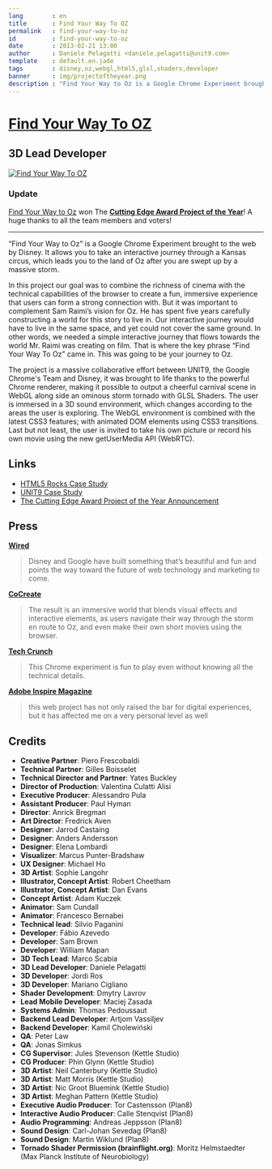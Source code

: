 ```yaml
---
lang        : en
title       : Find Your Way To OZ
permalink   : find-your-way-to-oz
id          : find-your-way-to-oz
date        : 2013-02-21 13:00
author      : Daniele Pelagatti <daniele.pelagatti@unit9.com>
template    : default.en.jade
tags        : disney,oz,webgl,html5,glsl,shaders,developer
banner      : img/projectoftheyear.png
description : "Find Your Way to Oz is a Google Chrome Experiment brought to the web by Disney."
---
```


# [Find Your Way To OZ](http://www.findyourwaytooz.com) #
## 3D Lead Developer ##

[![](#{base}img/fywto_en.jpg "Find Your Way To OZ")](http://www.findyourwaytooz.com)

### Update ### 

[Find Your Way to Oz](http://www.findyourwaytooz.com) won The [**Cutting Edge
Award Project of the Year**](http://www.thefwa.com/members/poty2013.html)! A
huge thanks to all the team members and voters!

---

“Find Your Way to Oz” is a Google Chrome Experiment brought to the web by
Disney. It allows you to take an interactive journey through a Kansas circus,
which leads you to the land of Oz after you are swept up by a massive storm.

In this project our goal was to combine the richness of cinema with the
technical capabilities of the browser to create a fun, immersive experience
that users can form a strong connection with. But it was important to
complement Sam Raimi’s vision for Oz. He has spent five years carefully
constructing a world for this story to live in. Our interactive journey would
have to live in the same space, and yet could not cover the same ground. In
other words, we needed a simple interactive journey that flows towards the
world Mr. Raimi was creating on film. That is where the key phrase “Find Your
Way To Oz” came in. This was going to be your journey to Oz.

The project is a massive collaborative effort between UNIT9, the Google
Chrome's Team and Disney, it was brought to life thanks to the powerful Chrome
renderer, making it possible to output a cheerful carnival scene in WebGL
along side an ominous storm tornado with GLSL Shaders. The user is immersed in
a 3D sound environment, which changes according to the areas the user is
exploring. The WebGL environment is combined with the latest CSS3 features;
with animated DOM elements using CSS3 transitions. Last but not least, the
user is invited to take his own picture or record his own movie using the new
getUserMedia API (WebRTC).

## Links ##

  * [HTML5 Rocks Case Study](http://www.html5rocks.com/en/tutorials/casestudies/oz/)
  * [UNIT9 Case Study](http://www.unit9.com/project/find-your-way-to-oz-case-study)
  * [The Cutting Edge Award Project of the Year Announcement](http://www.thefwa.com/members/poty2013.html)

## Press ##

**[Wired](http://www.wired.com/gadgetlab/2013/02/disney-google-chrome-find-your-way-to-oz/)**

> Disney and Google have built something that’s beautiful and fun and
points the way toward the future of web technology and marketing to come.

**[CoCreate](http://www.fastcocreate.com/1682389/google-chrome-and-disney-find-a-stormy-path-to-oz)**

> The result is an immersive world that blends visual effects and
interactive elements, as users navigate their way through the storm en route
to Oz, and even make their own short movies using the browser.

**[Tech Crunch](http://techcrunch.com/2013/02/05/google-introduces-find-your-way-to-oz-html5-chrome-experiment-in-collaboration-with-disney-and-unit9/)**

> This Chrome experiment is fun to play even without knowing all the
technical details.

**[Adobe Inspire Magazine](http://www.adobe.com/inspire/2013/06/cutting-edge-award.html/)**

> this web project has not only raised the bar for digital experiences,
but it has affected me on a very personal level as well

## Credits ##

 * **Creative Partner**: Piero Frescobaldi 
 *  **Technical Partner**: Gilles Boisselet 
 *  **Technical Director and Partner**: Yates Buckley 
 *  **Director of Production**: Valentina Culatti Alisi 
 *  **Executive Producer**: Alessandro Pula 
 *  **Assistant Producer**: Paul Hyman 
 *  **Director**: Anrick Bregman 
 *  **Art Director**: Fredrick Aven 
 *  **Designer**: Jarrod Castaing 
 *  **Designer**: Anders Andersson 
 *  **Designer**: Elena Lombardi 
 *  **Visualizer**: Marcus Punter-Bradshaw 
 *  **UX Designer**: Michael Ho 
 *  **3D Artist**: Sophie Langohr 
 * **Illustrator, Concept Artist**: Robert Cheetham 
 * **Illustrator, Concept Artist**: Dan Evans 
 * **Concept Artist**: Adam Kuczek 
 * **Animator**: Sam Cundall 
 * **Animator**: Francesco Bernabei 
 * **Technical lead**: Silvio Paganini 
 * **Developer**: Fábio Azevedo 
 * **Developer**: Sam Brown
 * **Developer**: William Mapan 
 * **3D Tech Lead**: Marco Scabia 
 * **3D Lead Developer**: Daniele Pelagatti 
 * **3D Developer**: Jordi Ros 
 * **3D Developer**: Mariano Cigliano 
 * **Shader Development**: Dmytry Lavrov 
 * **Lead Mobile Developer**: Maciej Zasada 
 * **Systems Admin**: Thomas Pedoussaut 
 * **Backend Lead Developer**: Artjom Vassiljev 
 * **Backend Developer**: Kamil Cholewiński 
 * **QA**: Peter Law 
 * **QA**: Jonas Simkus 
 * **CG Supervisor**: Jules Stevenson (Kettle Studio) 
 * **CG Producer**: Phin Glynn (Kettle Studio) 
 * **3D Artist**: Neil Canterbury (Kettle Studio) 
 * **3D Artist**: Matt Morris (Kettle Studio) 
 * **3D Artist**: Nic Groot Bluemink (Kettle Studio) 
 * **3D Artist**: Meghan Pattern (Kettle Studio) 
 * **Executive Audio Producer**: Tor Castensson (Plan8) 
 * **Interactive Audio Producer**: Calle Stenqvist (Plan8) 
 * **Audio Programming**: Andreas Jeppsson (Plan8) 
 * **Sound Design**: Carl-Johan Sevedag (Plan8) 
 * **Sound Design**: Martin Wiklund (Plan8) 
 * **Tornado Shader Permission (brainflight.org)**: Moritz Helmstaedter (Max Planck Institute of Neurobiology)

